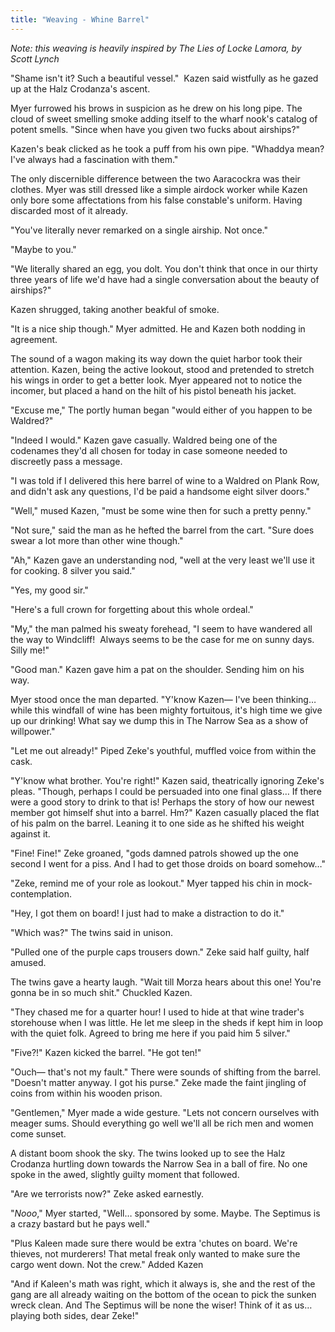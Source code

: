 ```yaml
---
title: "Weaving - Whine Barrel"
---
```

*Note: this weaving is heavily inspired by The Lies of Locke Lamora, by Scott Lynch*

"Shame isn't it? Such a beautiful vessel."  Kazen said wistfully as he gazed up at the Halz Crodanza's ascent.

Myer furrowed his brows in suspicion as he drew on his long pipe. The cloud of sweet smelling smoke adding itself to the wharf nook's catalog of potent smells. "Since when have you given two fucks about airships?"

Kazen's beak clicked as he took a puff from his own pipe. "Whaddya mean? I've always had a fascination with them."

The only discernible difference between the two Aaracockra was their clothes. Myer was still dressed like a simple airdock worker while Kazen only bore some affectations from his false constable's uniform. Having discarded most of it already.

"You've literally never remarked on a single airship. Not once."

"Maybe to you."

"We literally shared an egg, you dolt. You don't think that once in our thirty three years of life we'd have had a single conversation about the beauty of airships?"

Kazen shrugged, taking another beakful of smoke.

"It is a nice ship though." Myer admitted. He and Kazen both nodding in agreement.

The sound of a wagon making its way down the quiet harbor took their attention. Kazen, being the active lookout, stood and pretended to stretch his wings in order to get a better look. Myer appeared not to notice the incomer, but placed a hand on the hilt of his pistol beneath his jacket.

"Excuse me," The portly human began "would either of you happen to be Waldred?"

"Indeed I would." Kazen gave casually. Waldred being one of the codenames they'd all chosen for today in case someone needed to discreetly pass a message.

"I was told if I delivered this here barrel of wine to a Waldred on Plank Row, and didn't ask any questions, I'd be paid a handsome eight silver doors."

"Well," mused Kazen, "must be some wine then for such a pretty penny."

"Not sure," said the man as he hefted the barrel from the cart. "Sure does swear a lot more than other wine though."

"Ah," Kazen gave an understanding nod, "well at the very least we'll use it for cooking. 8 silver you said."

"Yes, my good sir."

"Here's a full crown for forgetting about this whole ordeal."

"My," the man palmed his sweaty forehead, "I seem to have wandered all the way to Windcliff!  Always seems to be the case for me on sunny days. Silly me!"

"Good man." Kazen gave him a pat on the shoulder. Sending him on his way.

Myer stood once the man departed. "Y'know Kazen— I've been thinking… while this windfall of wine has been mighty fortuitous, it's high time we give up our drinking! What say we dump this in The Narrow Sea as a show of willpower."

"Let me out already!" Piped Zeke's youthful, muffled voice from within the cask.

"Y'know what brother. You're right!" Kazen said, theatrically ignoring Zeke's pleas. "Though, perhaps I could be persuaded into one final glass… If there were a good story to drink to that is! Perhaps the story of how our newest member got himself shut into a barrel. Hm?" Kazen casually placed the flat of his palm on the barrel. Leaning it to one side as he shifted his weight against it.

"Fine! Fine!" Zeke groaned, "gods damned patrols showed up the one second I went for a piss. And I had to get those droids on board somehow…"

"Zeke, remind me of your role as lookout." Myer tapped his chin in mock-contemplation.

"Hey, I got them on board! I just had to make a distraction to do it."

"Which was?" The twins said in unison.

"Pulled one of the purple caps trousers down." Zeke said half guilty, half amused.

The twins gave a hearty laugh. "Wait till Morza hears about this one! You're gonna be in so much shit." Chuckled Kazen.

"They chased me for a quarter hour! I used to hide at that wine trader's storehouse when I was little. He let me sleep in the sheds if kept him in loop with the quiet folk. Agreed to bring me here if you paid him 5 silver."

"Five?!" Kazen kicked the barrel. "He got ten!"

"Ouch— that's not my fault." There were sounds of shifting from the barrel. "Doesn't matter anyway. I got his purse." Zeke made the faint jingling of coins from within his wooden prison.

"Gentlemen," Myer made a wide gesture. "Lets not concern ourselves with meager sums. Should everything go well we'll all be rich men and women come sunset.

A distant boom shook the sky. The twins looked up to see the Halz Crodanza hurtling down towards the Narrow Sea in a ball of fire. No one spoke in the awed, slightly guilty moment that followed.

"Are we terrorists now?" Zeke asked earnestly.

"*Nooo*," Myer started, "Well… sponsored by some. Maybe. The Septimus is a crazy bastard but he pays well."

"Plus Kaleen made sure there would be extra 'chutes on board. We're thieves, not murderers! That metal freak only wanted to make sure the cargo went down. Not the crew." Added Kazen

"And if Kaleen's math was right, which it always is, she and the rest of the gang are all already waiting on the bottom of the ocean to pick the sunken wreck clean. And The Septimus will be none the wiser! Think of it as us… playing both sides, dear Zeke!"